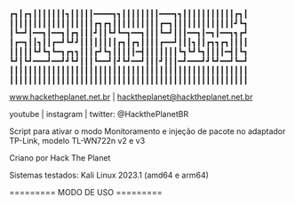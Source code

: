 ┏┓┃┏┓┃┃┃┃┃┃┃┓┃┃┃┃┃━━━━┓┓┃┃┃┃┃┃┃┃━━━┓┓┃┃┃┃┃┃┃┃┃┃┃┏┓┃
┃┃┃┃┃┃┃┃┃┃┃┃┃┃┃┃┃┃┏┓┏┓┃┃┃┃┃┃┃┃┃┃┏━┓┃┃┃┃┃┃┃┃┃┃┃┃┃┛┗┓
┃┗━┛┃━━┓┃━━┓┃┏┓┃┃┃┛┃┃┗┛┗━┓━━┓┃┃┃┗━┛┃┃┃━━┓┃━┓┃━━┓┓┏┛
┃┏━┓┃┃┓┃┃┏━┛┗┛┛┃┃┃┃┃┃┃┃┏┓┃┏┓┃┃┃┃┏━━┛┃┃┃┓┃┃┏┓┓┏┓┃┃┃┃
┃┃┃┃┃┗┛┗┓┗━┓┏┓┓┃┃┃┏┛┗┓┃┃┃┃┃━┫┃┃┃┃┃┃┃┗┓┗┛┗┓┃┃┃┃━┫┃┗┓
┗┛┃┗┛━━━┛━━┛┛┗┛┃┃┃┗━━┛┃┛┗┛━━┛┃┃┃┛┃┃┃━┛━━━┛┛┗┛━━┛┗━┛
┃┃┃┃┃┃┃┃┃┃┃┃┃┃┃┃┃┃┃┃┃┃┃┃┃┃┃┃┃┃┃┃┃┃┃┃┃┃┃┃┃┃┃┃┃┃┃┃┃┃┃
┃┃┃┃┃┃┃┃┃┃┃┃┃┃┃┃┃┃┃┃┃┃┃┃┃┃┃┃┃┃┃┃┃┃┃┃┃┃┃┃┃┃┃┃┃┃┃┃┃┃┃

www.hacketheplanet.net.br | hacktheplanet@hacktheplanet.net.br

youtube | instagram | twitter: @HackthePlanetBR


Script para ativar o modo Monitoramento e injeção de pacote no adaptador TP-Link, modelo TL-WN722n v2 e v3

Criano por Hack The Planet

Sistemas testados: Kali Linux 2023.1 (amd64 e arm64)



========= MODO DE USO =========
